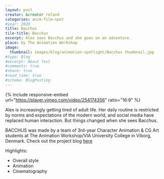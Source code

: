 ```yaml
---
layout: post
creator: &creator roland
categories: anim-film-spot
#year: 2020
title: Bacchus
tile-title: Bacchus
excerpt: Alex sees Bacchus and she goes on an adventure.
place: by The Animation Workshop
image:
  thumbnail: images/blog/animation-spotlight/Bacchus thumbnail.jpg
#type: Blog
#excerpt: About Test
#comments: true
#share: true
#read_time: true
#schema: BlogPosting
---
```



{% include responsive-embed url="https://player.vimeo.com/video/254174356" ratio="16:9" %}

Alex is increasingly getting tired of adult life. Her daily routine is restricted by norms and expectations of the modern world, and social media have replaced human interaction. But things changed when she sees Bacchus.

BACCHUS was made by a team of 3rd-year Character Animation & CG Art students at The Animation Workshop/VIA University College in Viborg, Denmark. Check out the project blog  [here](https://bacchus-taw.tumblr.com/)

Highlights:
* Overall style
* Animation
* Cinematography
